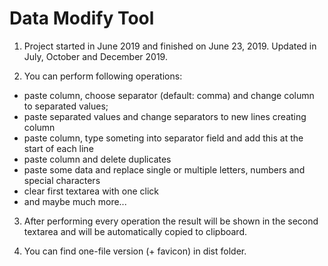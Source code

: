 # Data Modify Tool

1. Project started in June 2019 and finished on June 23, 2019.
Updated in July, October and December 2019.

2. You can perform following operations:
- paste column, choose separator (default: comma) and change column to separated values;
- paste separated values and change separators to new lines creating column
- paste column, type someting into separator field and add this at the start of each line
- paste column and delete duplicates
- paste some data and replace single or multiple letters, numbers and special characters
- clear first textarea with one click
- and maybe much more...

3. After performing every operation the result will be shown in the second textarea and will be automatically copied to clipboard.

4. You can find one-file version (+ favicon) in dist folder.